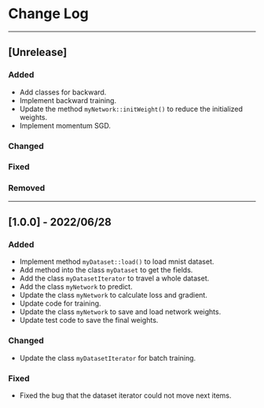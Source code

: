 # Change Log

-------------------------
## [Unrelease]
### Added
- Add classes for backward.
- Implement backward training.
- Update the method `myNetwork::initWeight()` to reduce the initialized weights.
- Implement momentum SGD.

### Changed

### Fixed

### Removed

-------------------------
## [1.0.0] - 2022/06/28
### Added
- Implement method `myDataset::load()` to load mnist dataset.
- Add method into the class `myDataset` to get the fields.
- Add the class `myDatasetIterator` to travel a whole dataset.
- Add the class `myNetwork` to predict.
- Update the class `myNetwork` to calculate loss and gradient.
- Update code for training.
- Update the class `myNetwork` to save and load network weights.
- Update test code to save the final weights.

### Changed
- Update the class `myDatasetIterator` for batch training.

### Fixed
- Fixed the bug that the dataset iterator could not move next items.

